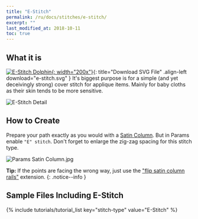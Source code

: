 ```yaml
---
title: "E-Stitch"
permalink: /ru/docs/stitches/e-stitch/
excerpt: ""
last_modified_at: 2018-10-11
toc: true
---
```

## What it is

[![E-Stitch Dolphin](/assets/images/docs/e-stitch-example.jpg){: width="200x"}](/assets/images/docs/e-stitch.svg){: title="Download SVG File" .align-left download="e-stitch.svg" }
It's biggest purpose is for a simple (and yet deceivingly strong) cover stitch for applique items. Mainly for baby cloths as their skin tends to be more sensitive.

![E-Stitch Detail](/assets/images/docs/e-stitch-detail.jpg)

## How to Create

Prepare your path exactly as you would with a [Satin Column](/docs/stitches/satin-column). But in Params enable `"E" stitch`. Don't forget to enlarge the zig-zag spacing for this stitch type.

![Params Satin Column.jpg](/assets/images/docs/en/params-e-stitch.jpg)

**Tip:** If the points are facing the wrong way, just use the ["flip satin column rails"](/docs/satin-tools/#flip-satin-column-rails) extension.
{: .notice--info }

## Sample Files Including E-Stitch
{% include tutorials/tutorial_list key="stitch-type" value="E-Stitch" %}

